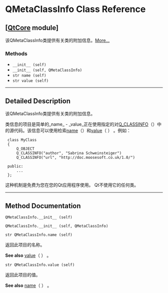 # QMetaClassInfo Class Reference

## [[QtCore](index.htm) module]

该QMetaClassInfo类提供有关类的附加信息。[More...](#details)

### Methods

*   `__init__ (self)`
*   `__init__ (self, QMetaClassInfo)`
*   `str name (self)`
*   `str value (self)`

* * *

## Detailed Description

该QMetaClassInfo类提供有关类的附加信息。

类信息的项目是简单的_name_ - _value_正在使用指定的对[Q_CLASSINFO](qobject.html#Q_CLASSINFO)（）中的源代码。该信息可以使用检索[name](qmetaclassinfo.html#name)（）和[value](qmetaclassinfo.html#value)（ ） 。例如：

```
 class MyClass
 {
     Q_OBJECT
     Q_CLASSINFO("author", "Sabrina Schweinsteiger")
     Q_CLASSINFO("url", "http://doc.moosesoft.co.uk/1.0/")

 public:
     ...
 };

```

这种机制是免费为您在您的Qt应用程序使用。 Qt不使用它的任何类。

* * *

## Method Documentation

```
QMetaClassInfo.__init__ (self)
```

```
QMetaClassInfo.__init__ (self, QMetaClassInfo)
```

```
str QMetaClassInfo.name (self)
```

返回此项目的名称。

**See also** [value](qmetaclassinfo.html#value)（ ） 。

```
str QMetaClassInfo.value (self)
```

返回此项目的值。

**See also** [name](qmetaclassinfo.html#name)（ ） 。
